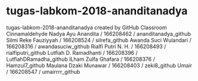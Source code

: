 # tugas-labkom-2018-ananditanadya
tugas-labkom-2018-ananditanadya created by GitHub Classroom
Cinnamaldehyde
Nadya Ayu Anandita / 166208462 / ananditanadya_github
Silmi Reke Fauziyyah / 166208524 / silrefa_github
Awanda Suci Wulandari / 166208316 / awandasuciw_github
Rialfi Putri N. H. / 166208493 / rialfiputri_github
Lutfiah D. Ramadhanti / 166208396 / LutfiahDRamadha_github
ILham Zulfa Ghafara / 166208376 / Hamzul7_github
Maulana Dzaki Munawar / 166208403 / zeki8_github
Umair / 166208547 / umairrrr_github
